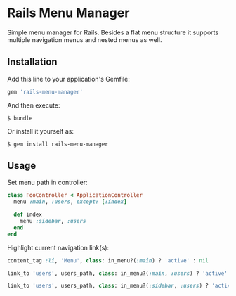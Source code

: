 # Rails Menu Manager

Simple menu manager for Rails.
Besides a flat menu structure it supports multiple navigation menus and nested menus as well.

## Installation

Add this line to your application's Gemfile:

```ruby
gem 'rails-menu-manager'
```

And then execute:

    $ bundle

Or install it yourself as:

    $ gem install rails-menu-manager

## Usage

Set menu path in controller:

```ruby
class FooController < ApplicationController
  menu :main, :users, except: [:index]

  def index
    menu :sidebar, :users
  end
end
```

Highlight current navigation link(s):

```ruby
content_tag :li, 'Menu', class: in_menu?(:main) ? 'active' : nil

link_to 'users', users_path, class: in_menu?(:main, :users) ? 'active' : nil

link_to 'users', users_path, class: in_menu?(:sidebar, :users) ? 'active' : nil
```
